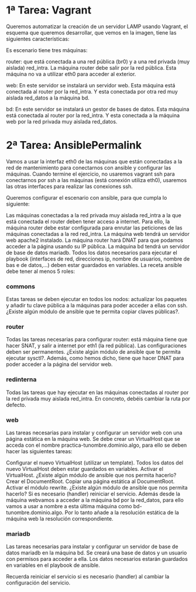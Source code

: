 # 1ª Tarea: Vagrant
Queremos automatizar la creación de un servidor LAMP usando Vagrant, el esquema que queremos desarrollar, que vemos en la imagen, tiene las siguientes características:

Es escenario tiene tres máquinas:

router: que está conectada a una red pública (br0) y a una red privada (muy aislada) red_intra. La máquina router debe salir por la red pública. Esta máquina no va a utilizar eth0 para acceder al exterior.

web: En este servidor se instalará un servidor web. Esta máquina está conectada al router por la red_intra. Y esta conectada por otra red muy aislada red_datos a la máquina bd.

bd: En este servidor se instalará un gestor de bases de datos. Esta máquina está conectada al router por la red_intra. Y esta conectada a la máquina web por la red privada muy aislada red_datos.

# 2ª Tarea: AnsiblePermalink
Vamos a usar la interfaz eth0 de las máquinas que están conectadas a la red de mantenimiento para conectarnos con ansible y configurar las máquinas. Cuando termine el ejercicio, no usaremos vagrant ssh para conectarnos por ssh a las máquinas (está conexión utiliza eth0), usaremos las otras interfaces para realizar las conexiones ssh.

Queremos configurar el escenario con ansible, para que cumpla lo siguiente:

Las máquinas conectadas a la red privada muy aislada red_intra a la que está conectada el router deben tener acceso a internet. Para ello, la máquina router debe estar configurada para enrutar las peticiones de las máquinas conectadas a la red red_intra.
La máquina web tendrá un servidor web apache2 instalado. La máquina router hará DNAT para que podamos acceder a la página usando su IP pública.
La máquina bd tendrá un servidor de base de datos mariadb.
Todos los datos necesarios para ejecutar el playbook (interfaces de red, direcciones ip, nombre de usuarios, nombre de bas e de datos,…) deben estar guardados en variables.
La receta ansible debe tener al menos 5 roles:

### commons
Estas tareas se deben ejecutar en todos los nodos: actualizar los paquetes y añadir tu clave pública a la máquinas para poder acceder a ellas con ssh. ¿Existe algún módulo de ansible que te permita copiar claves públicas?.

### router
Todas las tareas necesarias para configurar router: está máquina tiene que hacer SNAT, y salir a internet por eth1 (la red pública). Las configuraciones deben ser permanentes. ¿Existe algún módulo de ansible que te permita ejecutar sysctl?. Además, como hemos dicho, tiene que hacer DNAT para poder acceder a la página del servidor web.

### redinterna
Todas las tareas que hay ejecutar en las máquinas conectadas al router por la red privada muy aislada red_intra. En concreto, debéis cambiar la ruta por defecto.

### web
Las tareas necesarias para instalar y configurar un servidor web con una página estática en la máquina web. Se debe crear un VirtualHost que se acceda con el nombre practica-tunombre.dominio.algo, para ello se deben hacer las siguientes tareas:

Configurar el nuevo VirtualHost (utilizar un template). Todos los datos del nuevo VirtualHost deben estar guardados en variables.
Activar el VirtualHost. ¿Existe algún módulo de ansible que nos permita hacerlo?
Crear el DocumentRoot.
Copiar una página estática al DocumentRoot.
Activar el módulo rewrite. ¿Existe algún módulo de ansible que nos permita hacerlo?
Si es necesario (handler) reiniciar el servicio.
Además desde la máquina webvamos a acceder a la máquina bd por la red_datos, para ello vamos a usar a nombre a esta última máquina como bd-tunombre.dominio.algo. Por lo tanto añade a la resolución estática de la máquina web la resolución correspondiente.

### mariadb
Las tareas necesarias para instalar y configurar un servidor de base de datos mariadb en la máquina bd. Se creará una base de datos y un usuario con permisos para acceder a ella. Los datos necesarios estarán guardados en variables en el playbook de ansible.

Recuerda reiniciar el servicio si es necesario (handler) al cambiar la configuración del servicio.